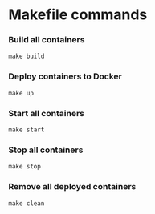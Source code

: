 # Makefile commands

### Build all containers
```shell
make build
```

### Deploy containers to Docker
```shell
make up
```

### Start all containers
```shell
make start
```

### Stop all containers
```shell
make stop
```

### Remove all deployed containers
```shell
make clean
```
